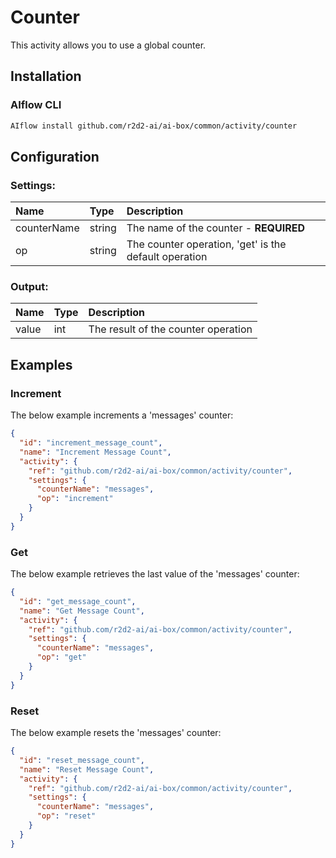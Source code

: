 <!-- 
title: Counter
weight: 4609
-->

# Counter
This activity allows you to use a global counter.

## Installation

### AIflow CLI
```bash
AIflow install github.com/r2d2-ai/ai-box/common/activity/counter
```

## Configuration

### Settings:
| Name        | Type   | Description
|:---         | :---   | :---    
| counterName | string | The name of the counter - **REQUIRED**         
| op          | string | The counter operation, 'get' is the default operation

### Output:
| Name  | Type | Description
|:---   | :--- | :---    
| value | int  |  The result of the counter operation

## Examples

### Increment
The below example increments a 'messages' counter:

```json
{
  "id": "increment_message_count",
  "name": "Increment Message Count",
  "activity": {
    "ref": "github.com/r2d2-ai/ai-box/common/activity/counter",
    "settings": {
      "counterName": "messages",
      "op": "increment"
    }
  }
}
```

### Get
The below example retrieves the last value of the 'messages' counter:

```json
{
  "id": "get_message_count",
  "name": "Get Message Count",
  "activity": {
    "ref": "github.com/r2d2-ai/ai-box/common/activity/counter",
    "settings": {
      "counterName": "messages",
      "op": "get"
    }
  }
}
```

### Reset
The below example resets the 'messages' counter:

```json
{
  "id": "reset_message_count",
  "name": "Reset Message Count",
  "activity": {
    "ref": "github.com/r2d2-ai/ai-box/common/activity/counter",
    "settings": {
      "counterName": "messages",
      "op": "reset"
    }
  }
}
```